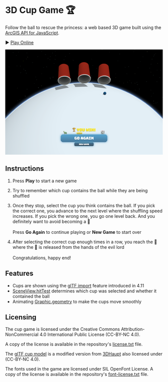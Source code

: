 3D Cup Game :trophy:
====================

Follow the ball to rescue the princess: a web based 3D game built using the [ArcGIS API for JavaScript](https://developers.arcgis.com/javascript/).

:arrow_forward: [Play Online](https://andreasulmer.github.io/cupgame)

[![cup game](screenshot.png)](https://andreasulmer.github.io/cupgame)

## Instructions

1. Press **Play** to start a new game
2. Try to remember which cup contains the ball while they are being shuffled
3. Once they stop, select the cup you think contains the ball. If you pick the correct one, you advance to the next level where the shuffling speed increases. If you pick the wrong one, you go one level back. And you definitely want to avoid becoming a :turtle:\
  \
  Press **Go Again** to continue playing or **New Game** to start over
  
4. After selecting the correct cup enough times in a row, you reach the :european_castle: where the :princess: is released from the hands of the evil lord\
  \
  Congratulations, happy end!

## Features

* Cups are shown using the [glTF import](https://developers.arcgis.com/javascript/latest/sample-code/import-gltf/index.html) feature introduced in 4.11
* [SceneView.hitTest](https://developers.arcgis.com/javascript/latest/sample-code/sceneview-hittest/index.html) determines which cup was selected and whether it contained the ball
* Animating [Graphic.geometry](https://developers.arcgis.com/javascript/latest/api-reference/esri-Graphic.html#geometry) to make the cups move smoothly


## Licensing

The cup game is licensed under the Creative Commons Attribution-NonCommercial 4.0 International Public License (CC-BY-NC 4.0).

A copy of the license is available in the repository's [license.txt](./license.txt ) file.

The [glTF cup model](https://sketchfab.com/3d-models/low-poly-plastic-cup-free-download-89938b8ecedf4ab89d78fd9f4b40b2a4) is a modified version from [3DHaupt](https://sketchfab.com/dennish2010) also licensed under (CC-BY-NC 4.0).

The fonts used in the game are licensed under SIL OpenFont License. A copy of the license is available in the repository's [font-license.txt](./font-license.txt) file.